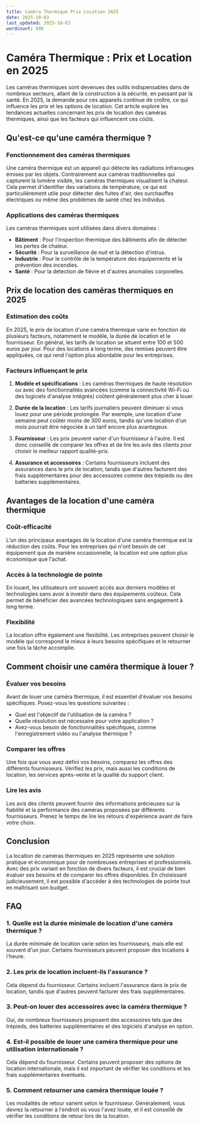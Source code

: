 ```yaml
---
title: Caméra Thermique Prix Location 2025
date: 2025-10-03
last_updated: 2025-10-03
wordcount: 898
---
```


# Caméra Thermique : Prix et Location en 2025

Les caméras thermiques sont devenues des outils indispensables dans de nombreux secteurs, allant de la construction à la sécurité, en passant par la santé. En 2025, la demande pour ces appareils continue de croître, ce qui influence les prix et les options de location. Cet article explore les tendances actuelles concernant les prix de location des caméras thermiques, ainsi que les facteurs qui influencent ces coûts.

## Qu'est-ce qu'une caméra thermique ?

### Fonctionnement des caméras thermiques

Une caméra thermique est un appareil qui détecte les radiations infrarouges émises par les objets. Contrairement aux caméras traditionnelles qui capturent la lumière visible, les caméras thermiques visualisent la chaleur. Cela permet d'identifier des variations de température, ce qui est particulièrement utile pour détecter des fuites d'air, des surchauffes électriques ou même des problèmes de santé chez les individus.

### Applications des caméras thermiques

Les caméras thermiques sont utilisées dans divers domaines :
- **Bâtiment** : Pour l'inspection thermique des bâtiments afin de détecter les pertes de chaleur.
- **Sécurité** : Pour la surveillance de nuit et la détection d'intrus.
- **Industrie** : Pour le contrôle de la température des équipements et la prévention des incendies.
- **Santé** : Pour la détection de fièvre et d'autres anomalies corporelles.

## Prix de location des caméras thermiques en 2025

### Estimation des coûts

En 2025, le prix de location d'une caméra thermique varie en fonction de plusieurs facteurs, notamment le modèle, la durée de location et le fournisseur. En général, les tarifs de location se situent entre 100 et 500 euros par jour. Pour des locations à long terme, des remises peuvent être appliquées, ce qui rend l'option plus abordable pour les entreprises.

### Facteurs influençant le prix

1. **Modèle et spécifications** : Les caméras thermiques de haute résolution ou avec des fonctionnalités avancées (comme la connectivité Wi-Fi ou des logiciels d'analyse intégrés) coûtent généralement plus cher à louer.
   
2. **Durée de la location** : Les tarifs journaliers peuvent diminuer si vous louez pour une période prolongée. Par exemple, une location d'une semaine peut coûter moins de 300 euros, tandis qu'une location d'un mois pourrait être négociée à un tarif encore plus avantageux.

3. **Fournisseur** : Les prix peuvent varier d'un fournisseur à l'autre. Il est donc conseillé de comparer les offres et de lire les avis des clients pour choisir le meilleur rapport qualité-prix.

4. **Assurance et accessoires** : Certains fournisseurs incluent des assurances dans le prix de location, tandis que d'autres facturent des frais supplémentaires pour des accessoires comme des trépieds ou des batteries supplémentaires.

## Avantages de la location d'une caméra thermique

### Coût-efficacité

L'un des principaux avantages de la location d'une caméra thermique est la réduction des coûts. Pour les entreprises qui n'ont besoin de cet équipement que de manière occasionnelle, la location est une option plus économique que l'achat.

### Accès à la technologie de pointe

En louant, les utilisateurs ont souvent accès aux derniers modèles et technologies sans avoir à investir dans des équipements coûteux. Cela permet de bénéficier des avancées technologiques sans engagement à long terme.

### Flexibilité

La location offre également une flexibilité. Les entreprises peuvent choisir le modèle qui correspond le mieux à leurs besoins spécifiques et le retourner une fois la tâche accomplie.

## Comment choisir une caméra thermique à louer ?

### Évaluer vos besoins

Avant de louer une caméra thermique, il est essentiel d'évaluer vos besoins spécifiques. Posez-vous les questions suivantes :
- Quel est l'objectif de l'utilisation de la caméra ?
- Quelle résolution est nécessaire pour votre application ?
- Avez-vous besoin de fonctionnalités spécifiques, comme l'enregistrement vidéo ou l'analyse thermique ?

### Comparer les offres

Une fois que vous avez défini vos besoins, comparez les offres des différents fournisseurs. Vérifiez les prix, mais aussi les conditions de location, les services après-vente et la qualité du support client.

### Lire les avis

Les avis des clients peuvent fournir des informations précieuses sur la fiabilité et la performance des caméras proposées par différents fournisseurs. Prenez le temps de lire les retours d'expérience avant de faire votre choix.

## Conclusion

La location de caméras thermiques en 2025 représente une solution pratique et économique pour de nombreuses entreprises et professionnels. Avec des prix variant en fonction de divers facteurs, il est crucial de bien évaluer ses besoins et de comparer les offres disponibles. En choisissant judicieusement, il est possible d'accéder à des technologies de pointe tout en maîtrisant son budget.

## FAQ

### 1. Quelle est la durée minimale de location d'une caméra thermique ?

La durée minimale de location varie selon les fournisseurs, mais elle est souvent d'un jour. Certains fournisseurs peuvent proposer des locations à l'heure.

### 2. Les prix de location incluent-ils l'assurance ?

Cela dépend du fournisseur. Certains incluent l'assurance dans le prix de location, tandis que d'autres peuvent facturer des frais supplémentaires.

### 3. Peut-on louer des accessoires avec la caméra thermique ?

Oui, de nombreux fournisseurs proposent des accessoires tels que des trépieds, des batteries supplémentaires et des logiciels d'analyse en option.

### 4. Est-il possible de louer une caméra thermique pour une utilisation internationale ?

Cela dépend du fournisseur. Certains peuvent proposer des options de location internationale, mais il est important de vérifier les conditions et les frais supplémentaires éventuels.

### 5. Comment retourner une caméra thermique louée ?

Les modalités de retour varient selon le fournisseur. Généralement, vous devrez la retourner à l'endroit où vous l'avez louée, et il est conseillé de vérifier les conditions de retour lors de la location.